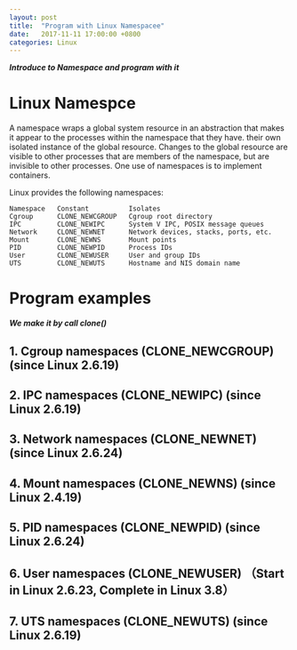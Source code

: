 ```yaml
---
layout: post
title:  "Program with Linux Namespacee"
date:   2017-11-11 17:00:00 +0800
categories: Linux
---
```


***Introduce to Namespace and program with it***




# Linux Namespce

A namespace wraps a global system resource in an abstraction that makes it appear to the processes within the namespace that they have. their own isolated instance of the global resource.  Changes to the global resource are visible to other processes that are members of the namespace, but are invisible to other processes.  One use of namespaces is to implement containers.

Linux provides the following namespaces:

```
Namespace   Constant          Isolates
Cgroup      CLONE_NEWCGROUP   Cgroup root directory
IPC         CLONE_NEWIPC      System V IPC, POSIX message queues
Network     CLONE_NEWNET      Network devices, stacks, ports, etc.
Mount       CLONE_NEWNS       Mount points
PID         CLONE_NEWPID      Process IDs
User        CLONE_NEWUSER     User and group IDs
UTS         CLONE_NEWUTS      Hostname and NIS domain name
```

# Program examples

***We make it by call clone()***

## 1. Cgroup namespaces (CLONE_NEWCGROUP) (since Linux 2.6.19)

## 2. IPC namespaces (CLONE_NEWIPC) (since Linux 2.6.19)

## 3. Network namespaces (CLONE_NEWNET) (since Linux 2.6.24)

## 4. Mount namespaces (CLONE_NEWNS) (since Linux 2.4.19)

## 5. PID namespaces (CLONE_NEWPID) (since Linux 2.6.24)

## 6. User namespaces (CLONE_NEWUSER) （Start in Linux 2.6.23, Complete in Linux 3.8）

## 7. UTS namespaces (CLONE_NEWUTS) (since Linux 2.6.19)
